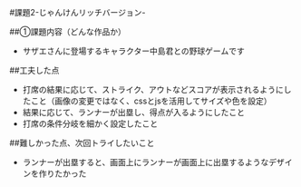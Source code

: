 
#課題2-じゃんけんリッチバージョン-

##①課題内容（どんな作品か）
- サザエさんに登場するキャラクター中島君との野球ゲームです

##工夫した点
- 打席の結果に応じて、ストライク、アウトなどスコアが表示されるようにしたこと（画像の変更ではなく、cssとjsを活用してサイズや色を設定）
- 結果に応じて、ランナーが出塁し、得点が入るようにしたこと
- 打席の条件分岐を細かく設定したこと

##難しかった点、次回トライしたいこと
- ランナーが出塁すると、画面上にランナーが画面上に出塁するようなデザインを作りたかった



